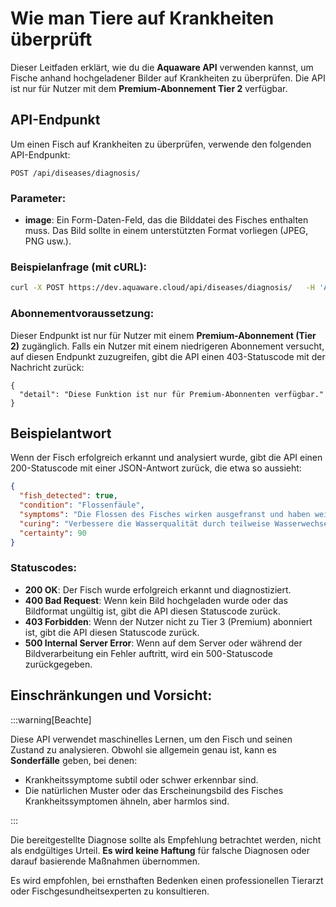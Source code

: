 
# Wie man Tiere auf Krankheiten überprüft

Dieser Leitfaden erklärt, wie du die **Aquaware API** verwenden kannst, um Fische anhand hochgeladener Bilder auf Krankheiten zu überprüfen. Die API ist nur für Nutzer mit dem **Premium-Abonnement Tier 2** verfügbar.

## API-Endpunkt

Um einen Fisch auf Krankheiten zu überprüfen, verwende den folgenden API-Endpunkt:

```
POST /api/diseases/diagnosis/
```

### Parameter:

- **image**: Ein Form-Daten-Feld, das die Bilddatei des Fisches enthalten muss. Das Bild sollte in einem unterstützten Format vorliegen (JPEG, PNG usw.).

### Beispielanfrage (mit cURL):

```bash
curl -X POST https://dev.aquaware.cloud/api/diseases/diagnosis/   -H 'Authorization: Bearer your-access-token'   -F 'image=@/path-to-your-image/fish_image.jpg'
```

### Abonnementvoraussetzung:

Dieser Endpunkt ist nur für Nutzer mit einem **Premium-Abonnement (Tier 2)** zugänglich. Falls ein Nutzer mit einem niedrigeren Abonnement versucht, auf diesen Endpunkt zuzugreifen, gibt die API einen 403-Statuscode mit der Nachricht zurück:

```
{
  "detail": "Diese Funktion ist nur für Premium-Abonnenten verfügbar."
}
```

## Beispielantwort

Wenn der Fisch erfolgreich erkannt und analysiert wurde, gibt die API einen 200-Statuscode mit einer JSON-Antwort zurück, die etwa so aussieht:

```json
{
  "fish_detected": true,
  "condition": "Flossenfäule",
  "symptoms": "Die Flossen des Fisches wirken ausgefranst und haben weiße oder trübe Ränder. Dies deutet auf eine bakterielle Infektion hin, die das Flossengewebe angreift.",
  "curing": "Verbessere die Wasserqualität durch teilweise Wasserwechsel und eine ordnungsgemäße Filterung. Behandle mit einem antibakteriellen Medikament, das speziell für Aquarien geeignet ist.",
  "certainty": 90
}
```

### Statuscodes:

- **200 OK**: Der Fisch wurde erfolgreich erkannt und diagnostiziert.
- **400 Bad Request**: Wenn kein Bild hochgeladen wurde oder das Bildformat ungültig ist, gibt die API diesen Statuscode zurück.
- **403 Forbidden**: Wenn der Nutzer nicht zu Tier 3 (Premium) abonniert ist, gibt die API diesen Statuscode zurück.
- **500 Internal Server Error**: Wenn auf dem Server oder während der Bildverarbeitung ein Fehler auftritt, wird ein 500-Statuscode zurückgegeben.

## Einschränkungen und Vorsicht:

:::warning[Beachte]

Diese API verwendet maschinelles Lernen, um den Fisch und seinen Zustand zu analysieren. Obwohl sie allgemein genau ist, kann es **Sonderfälle** geben, bei denen:

- Krankheitssymptome subtil oder schwer erkennbar sind.
- Die natürlichen Muster oder das Erscheinungsbild des Fisches Krankheitssymptomen ähneln, aber harmlos sind.

:::

Die bereitgestellte Diagnose sollte als Empfehlung betrachtet werden, nicht als endgültiges Urteil. **Es wird keine Haftung** für falsche Diagnosen oder darauf basierende Maßnahmen übernommen.

Es wird empfohlen, bei ernsthaften Bedenken einen professionellen Tierarzt oder Fischgesundheitsexperten zu konsultieren.
